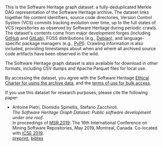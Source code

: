 This is the Software Heritage graph dataset: a fully-deduplicated Merkle DAG
representation of the Software Heritage archive. The dataset links together
file content identifiers, source code directories, Version Control System (VCS)
commits tracking evolution over time, up to the full states of VCS repositories
as observed by Software Heritage during periodic crawls. The dataset's contents
come from major development forges (including [GitHub](https://github.com/) and
[GitLab](https://gitlab.com)), FOSS distributions (e.g., [Debian](debian.org)),
and language-specific package managers (e.g., [PyPI](https://pypi.org/)).
Crawling information is also included, providing timestamps about when and
where all archived source code artifacts have been observed in the wild.

The Software Heritage graph dataset is also available for download in other
formats, including CSV dumps and Apache Parquet files for local use.

By accessing the dataset, you agree with the Software Heritage [Ethical Charter
for using the archive
data](https://www.softwareheritage.org/legal/users-ethical-charter/), and the
[terms of use for bulk
access](https://www.softwareheritage.org/legal/bulk-access-terms-of-use/).

If you use this dataset for research purposes, please cite the following paper:

-   Antoine Pietri, Diomidis Spinellis, Stefano Zacchiroli.  
    *The Software Heritage Graph Dataset: Public software development under one
    roof.*  
    In proceedings of [MSR 2019](http://2019.msrconf.org/): The 16th
    International Conference on Mining Software Repositories, May 2019,
    Montreal, Canada.  Co-located with [ICSE
    2019](https://2019.icse-conferences.org/).  
    [preprint](https://upsilon.cc/~zack/research/publications/msr-2019-swh.pdf),
    [bibtex](https://upsilon.cc/~zack/research/publications/msr-2019-swh.bib)  
